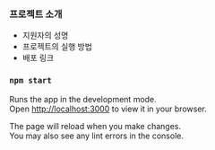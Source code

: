 ### 프로젝트 소개

- 지원자의 성명
- 프로젝트의 실행 방법
- 배포 링크

### `npm start`

Runs the app in the development mode.\
Open [http://localhost:3000](http://localhost:3000) to view it in your browser.

The page will reload when you make changes.\
You may also see any lint errors in the console.
